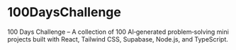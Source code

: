 # 100DaysChallenge
100 Days Challenge – A collection of 100 AI‑generated problem‑solving mini projects built with React, Tailwind CSS, Supabase, Node.js, and TypeScript.
